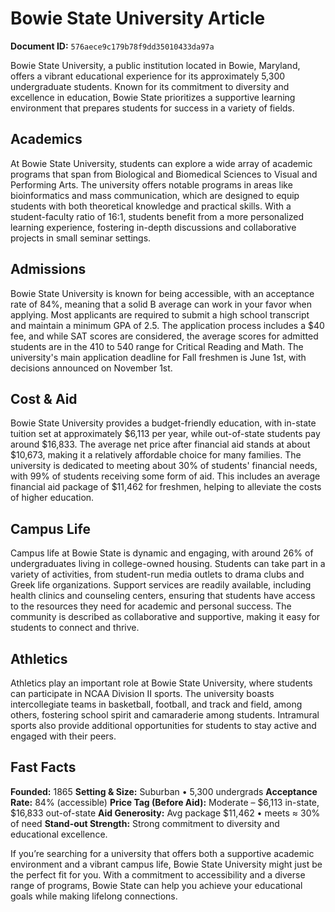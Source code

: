# Bowie State University Article

**Document ID:** `576aece9c179b78f9dd35010433da97a`

Bowie State University, a public institution located in Bowie, Maryland, offers a vibrant educational experience for its approximately 5,300 undergraduate students. Known for its commitment to diversity and excellence in education, Bowie State prioritizes a supportive learning environment that prepares students for success in a variety of fields.

## Academics
At Bowie State University, students can explore a wide array of academic programs that span from Biological and Biomedical Sciences to Visual and Performing Arts. The university offers notable programs in areas like bioinformatics and mass communication, which are designed to equip students with both theoretical knowledge and practical skills. With a student-faculty ratio of 16:1, students benefit from a more personalized learning experience, fostering in-depth discussions and collaborative projects in small seminar settings.

## Admissions
Bowie State University is known for being accessible, with an acceptance rate of 84%, meaning that a solid B average can work in your favor when applying. Most applicants are required to submit a high school transcript and maintain a minimum GPA of 2.5. The application process includes a $40 fee, and while SAT scores are considered, the average scores for admitted students are in the 410 to 540 range for Critical Reading and Math. The university's main application deadline for Fall freshmen is June 1st, with decisions announced on November 1st.

## Cost & Aid
Bowie State University provides a budget-friendly education, with in-state tuition set at approximately $6,113 per year, while out-of-state students pay around $16,833. The average net price after financial aid stands at about $10,673, making it a relatively affordable choice for many families. The university is dedicated to meeting about 30% of students' financial needs, with 99% of students receiving some form of aid. This includes an average financial aid package of $11,462 for freshmen, helping to alleviate the costs of higher education.

## Campus Life
Campus life at Bowie State is dynamic and engaging, with around 26% of undergraduates living in college-owned housing. Students can take part in a variety of activities, from student-run media outlets to drama clubs and Greek life organizations. Support services are readily available, including health clinics and counseling centers, ensuring that students have access to the resources they need for academic and personal success. The community is described as collaborative and supportive, making it easy for students to connect and thrive.

## Athletics
Athletics play an important role at Bowie State University, where students can participate in NCAA Division II sports. The university boasts intercollegiate teams in basketball, football, and track and field, among others, fostering school spirit and camaraderie among students. Intramural sports also provide additional opportunities for students to stay active and engaged with their peers.

## Fast Facts
**Founded:** 1865
**Setting & Size:** Suburban • 5,300 undergrads
**Acceptance Rate:** 84% (accessible)
**Price Tag (Before Aid):** Moderate – $6,113 in-state, $16,833 out-of-state
**Aid Generosity:** Avg package $11,462 • meets ≈ 30% of need
**Stand-out Strength:** Strong commitment to diversity and educational excellence.

If you’re searching for a university that offers both a supportive academic environment and a vibrant campus life, Bowie State University might just be the perfect fit for you. With a commitment to accessibility and a diverse range of programs, Bowie State can help you achieve your educational goals while making lifelong connections.
